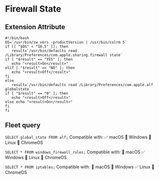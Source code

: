 # Firewall State

## Extension Attribute
```
#!/bin/bash
OS=`/usr/bin/sw_vers -productVersion | /usr/bin/colrm 5`
if [[ "$OS" < "10.5" ]]; then 
   result=`/usr/bin/defaults read /Library/Preferences/com.apple.sharing.firewall state` 
if [ "$result" == "YES" ]; then 
   echo "<result>On</result>" 
elif [ "$result" == "NO" ]; then 
   echo "<result>Off</result>" 
fi
else 
   result=`/usr/bin/defaults read /Library/Preferences/com.apple.alf globalstate` 
if [ "$result" == "0" ]; then 
   echo "<result>Off</result>"
else echo "<result>On</result>" 
fi
fi
```

## Fleet query
`SELECT global_state FROM alf;`
Compatible with: ✅ macOS 🚫 Windows 🚫 Linux 🚫 ChromeOS

`SELECT * FROM windows_firewall_rules;`
Compatible with: 🚫 macOS ✅ Windows 🚫 Linux 🚫 ChromeOS

`SELECT * FROM iptables;`
Compatible with: 🚫 macOS 🚫 Windows ✅ Linux 🚫 ChromeOS